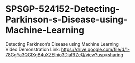 # SPSGP-524152-Detecting-Parkinson-s-Disease-using-Machine-Learning
Detecting Parkinson’s Disease using Machine Learning
<br>Video Demonstration Link: https://drive.google.com/file/d/1-78GgYa3QGlXgB4uXZEIhio3DiaRfZeQ/view?usp=sharing

